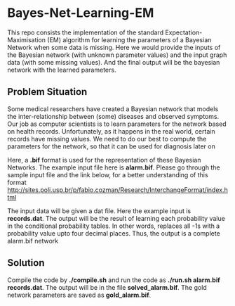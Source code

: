 # Bayes-Net-Learning-EM
This repo consists the implementation of the standard Expectation-Maximisation (EM) algorithm for learning the parameters of a Bayesian Network when some data is missing. Here we would provide the inputs of the Bayesian network (with unknown parameter values) and the input graph data (with some missing values). And the final output will be the bayesian network with the learned parameters.

## Problem Situation
Some medical researchers have created a Bayesian network that models the inter-relationship between (some) diseases and observed symptoms. Our job as computer scientists is to learn parameters for the network based on health records. Unfortunately, as it happens in the real world, certain records have missing values. We need to do our best to compute the parameters for the network, so that it can be used for diagnosis later on

Here, a **.bif** format is used for the representation of these Bayesian Networks. The example input file here is **alarm.bif**. Please go through the sample input file and the link below, for a better understanding of this format http://sites.poli.usp.br/p/fabio.cozman/Research/InterchangeFormat/index.html 

The input data will be given a dat file. Here the example input is **records.dat**. The output will be the result of learning each probability value in the conditional probability tables. In other words, replaces all -1s with a probability value upto four decimal places. Thus, the output is a complete alarm.bif network

## Solution 
Compile the code by **./compile.sh** and run the code as **./run.sh alarm.bif records.dat**. The output will be in the file **solved_alarm.bif**. The gold network parameters are saved as **gold_alarm.bif**. 
